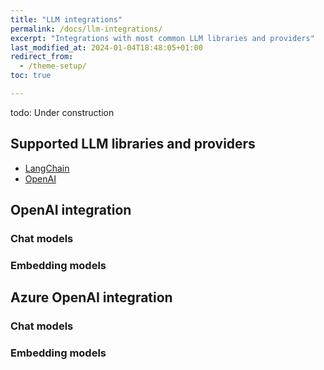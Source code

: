 ```yaml
---
title: "LLM integrations"
permalink: /docs/llm-integrations/
excerpt: "Integrations with most common LLM libraries and providers"
last_modified_at: 2024-01-04T18:48:05+01:00
redirect_from:
  - /theme-setup/
toc: true

---
```



todo: Under construction

## Supported LLM libraries and providers

* [LangChain](#langchain-integration)
* [OpenAI](#openai-integration)


## OpenAI integration


### Chat models

### Embedding models


## Azure OpenAI integration

### Chat models

### Embedding models